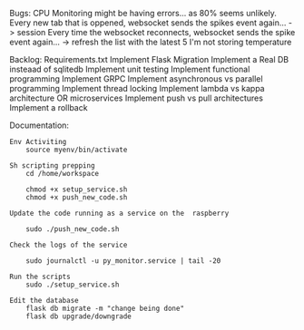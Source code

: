 Bugs:
    CPU Monitoring might be having errors... as 80% seems unlikely.
    Every new tab that is oppened, websocket sends the spikes event again... -> session
    Every time the websocket reconnects, websocket sends the spike event again... -> refresh the list with the latest 5
    I'm not storing temperature

Backlog:
    Requirements.txt
    Implement Flask Migration 
    Implement a Real DB insteaad of sqlitedb
    Implement unit testing
    Implement functional programming 
    Implement GRPC
    Implement asynchronous vs parallel programming 
    Implement thread locking 
    Implement lambda vs kappa architecture OR microservices
    Implement push vs pull architectures 
    Implement a rollback

Documentation:

    Env Activiting
        source myenv/bin/activate

    Sh scripting prepping
        cd /home/workspace

        chmod +x setup_service.sh
        chmod +x push_new_code.sh

    Update the code running as a service on the  raspberry

        sudo ./push_new_code.sh

    Check the logs of the service

        sudo journalctl -u py_monitor.service | tail -20

    Run the scripts
        sudo ./setup_service.sh

    Edit the database
        flask db migrate -m "change being done"
        flask db upgrade/downgrade

